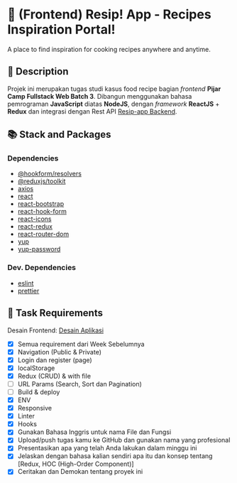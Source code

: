# 🍳 (Frontend) Resip! App - Recipes Inspiration Portal!

A place to find inspiration for cooking recipes anywhere and anytime.

## 📝 Description

Projek ini merupakan tugas studi kasus food recipe bagian _frontend_ **Pijar Camp Fullstack Web Batch 3**. Dibangun menggunakan bahasa pemrograman **JavaScript** diatas **NodeJS**, dengan _framework_ **ReactJS** + **Redux** dan integrasi dengan Rest API [Resip-app Backend](https://github.com/irfnd/resip-app-backend).

## 📚 Stack and Packages

### Dependencies

- [@hookform/resolvers](https://github.com/react-hook-form/resolvers)
- [@reduxjs/toolkit](https://github.com/reduxjs/redux-toolkit)
- [axios](https://github.com/axios/axios)
- [react](https://github.com/facebook/react)
- [react-bootstrap](https://github.com/react-bootstrap/react-bootstrap)
- [react-hook-form](https://github.com/react-hook-form/react-hook-form)
- [react-icons](https://github.com/react-icons/react-icons)
- [react-redux](https://github.com/reduxjs/react-redux)
- [react-router-dom](https://github.com/remix-run/react-router)
- [yup](https://github.com/jquense/yup)
- [yup-password](https://github.com/knicola/yup-password)

### Dev. Dependencies

- [eslint](https://github.com/eslint/eslint)
- [prettier](https://github.com/prettier/prettier)

## 🎯 Task Requirements

Desain Frontend: [Desain Aplikasi](https://www.figma.com/file/SUbBTYCq1e4ngRt20lSdqr/Food-Recipe?node-id=47%3A1273)

- [x] Semua requirement dari Week Sebelumnya
- [x] Navigation (Public & Private)
- [x] Login dan register (page)
- [x] localStorage
- [x] Redux (CRUD) & with file
- [ ] URL Params (Search, Sort dan Pagination)
- [ ] Build & deploy
- [x] ENV
- [x] Responsive
- [x] Linter
- [x] Hooks
- [x] Gunakan Bahasa Inggris untuk nama File dan Fungsi
- [x] Upload/push tugas kamu ke GitHub dan gunakan nama yang profesional
- [x] Presentasikan apa yang telah Anda lakukan dalam minggu ini
- [x] Jelaskan dengan bahasa kalian sendiri apa itu dan konsep tentang [Redux, HOC (High-Order Component)]
- [x] Ceritakan dan Demokan tentang proyek ini
